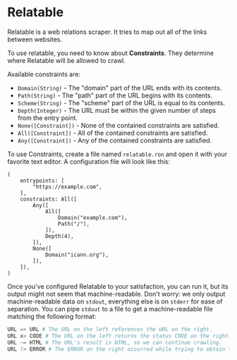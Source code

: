 # Relatable

Relatable is a web relations scraper. It tries to map out all of the links between websites.

To use relatable, you need to know about **Constraints**. They determine where Relatable will be allowed to crawl.

Available constraints are:

* `Domain(String)` - The "domain" part of the URL ends with its contents.
* `Path(String)` - The "path" part of the URL begins with its contents.
* `Scheme(String)` - The "scheme" part of the URL is equal to its contents.
* `Depth(Integer)` - The URL must be within the given number of steps from the entry point.
* `None([Constraint])` - None of the contained constraints are satisfied.
* `All([Constraint])` - All of the contained constraints are satisfied.
* `Any([Constraint])` - Any of the contained constraints are satisfied.

To use Constraints, create a file named `relatable.ron` and open it with your favorite text editor. A configuration file will look like this:

```ron
(
	entrypoints: [
		"https://example.com",
	],
	constraints: All([
		Any([
			All([
				Domain("example.com"),
				Path("/"),
			]),
			Depth(4),
		]),
		None([
			Domain("icann.org"),
		]),
	]),
)
```

Once you've configured Relatable to your satisfaction, you can run it, but its output might not seem that machine-readable. Don't worry: we only output machine-readable data on `stdout`, everything else is on `stderr` for ease of separation. You can pipe `stdout` to a file to get a machine-readable file matching the following format:

```python
URL => URL # The URL on the left references the URL on the right.
URL x> CODE # The URL on the left returns the status CODE on the right.
URL ~= HTML # The URL's result is HTML, so we can continue crawling.
URL !> ERROR # The ERROR on the right occurred while trying to obtain the result of the URL on the left.
```